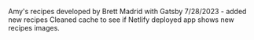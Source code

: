 Amy's recipes developed by Brett Madrid with Gatsby
7/28/2023 - added new recipes
Cleaned cache to see if Netlify deployed app shows new recipes images.
